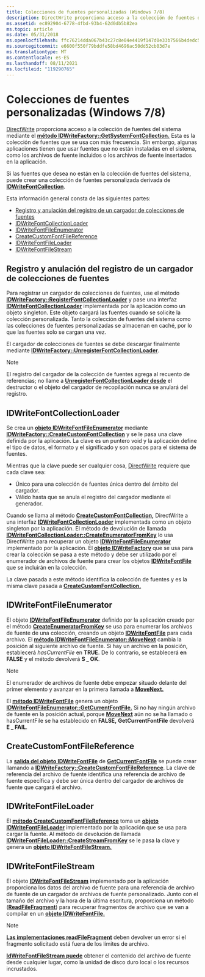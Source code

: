 ```yaml
---
title: Colecciones de fuentes personalizadas (Windows 7/8)
description: DirectWrite proporciona acceso a la colección de fuentes del sistema mediante el método IDWriteFactory GetSystemFontCollection.
ms.assetid: ec892904-6778-4fbd-93b4-62d0db5b82ea
ms.topic: article
ms.date: 05/31/2018
ms.openlocfilehash: ffc76214dda067b43c27c8e04e4419f147d0e33b7566b4dedc5ac3255a1c1dc9
ms.sourcegitcommit: e6600f550f79bddfe58bd4696ac50dd52cb03d7e
ms.translationtype: MT
ms.contentlocale: es-ES
ms.lasthandoff: 08/11/2021
ms.locfileid: "119290765"
---
```

# <a name="custom-font-collections-windows-78"></a>Colecciones de fuentes personalizadas (Windows 7/8)

[DirectWrite](direct-write-portal.md) proporciona acceso a la colección de fuentes del sistema mediante el [**método IDWriteFactory::GetSystemFontCollection.**](/windows/win32/api/dwrite/nf-dwrite-idwritefactory-getsystemfontcollection) Esta es la colección de fuentes que se usa con más frecuencia. Sin embargo, algunas aplicaciones tienen que usar fuentes que no están instaladas en el sistema, como los archivos de fuente incluidos o los archivos de fuente insertados en la aplicación.

Si las fuentes que desea no están en la colección de fuentes del sistema, puede crear una colección de fuentes personalizada derivada de [**IDWriteFontCollection**](/windows/win32/api/dwrite/nn-dwrite-idwritefontcollection).

Esta información general consta de las siguientes partes:

-   [Registro y anulación del registro de un cargador de colecciones de fuentes](#registering-and-unregistering-a-font-collection-loader)
-   [IDWriteFontCollectionLoader](#idwritefontcollectionloader)
-   [IDWriteFontFileEnumerator](#idwritefontfileenumerator)
-   [CreateCustomFontFileReference](#createcustomfontfilereference)
-   [IDWriteFontFileLoader](#idwritefontfileloader)
-   [IDWriteFontFileStream](#idwritefontfilestream)

## <a name="registering-and-unregistering-a-font-collection-loader"></a>Registro y anulación del registro de un cargador de colecciones de fuentes

Para registrar un cargador de colecciones de fuentes, use el método [**IDWriteFactory::RegisterFontCollectionLoader**](/windows/win32/api/dwrite/nf-dwrite-idwritefactory-registerfontcollectionloader) y pase una interfaz [**IDWriteFontCollectionLoader**](/windows/win32/api/dwrite/nn-dwrite-idwritefontcollectionloader) implementada por la aplicación como un objeto singleton. Este objeto cargará las fuentes cuando se solicite la colección personalizada. Tanto la colección de fuentes del sistema como las colecciones de fuentes personalizadas se almacenan en caché, por lo que las fuentes solo se cargan una vez.

El cargador de colecciones de fuentes se debe descargar finalmente mediante [**IDWriteFactory::UnregisterFontCollectionLoader**](/windows/win32/api/dwrite/nf-dwrite-idwritefactory-unregisterfontcollectionloader).

> [!Note]  
> El registro del cargador de la colección de fuentes agrega al recuento de referencias; no llame a [**UnregisterFontCollectionLoader desde**](/windows/win32/api/dwrite/nf-dwrite-idwritefactory-unregisterfontcollectionloader) el destructor o el objeto del cargador de recopilación nunca se anulará del registro.

 

## <a name="idwritefontcollectionloader"></a>IDWriteFontCollectionLoader

Se crea un [**objeto IDWriteFontFileEnumerator**](/windows/win32/api/dwrite/nn-dwrite-idwritefontfileenumerator) mediante [**IDWriteFactory::CreateCustomFontCollection**](/windows/win32/api/dwrite/nf-dwrite-idwritefactory-createcustomfontcollection) y se le pasa una clave definida por la aplicación. La clave es un puntero void y la aplicación define el tipo de datos, el formato y el significado y son opacos para el sistema de fuentes.

Mientras que la clave puede ser cualquier cosa, [DirectWrite](direct-write-portal.md) requiere que cada clave sea:

-   Único para una colección de fuentes única dentro del ámbito del cargador.
-   Válido hasta que se anula el registro del cargador mediante el generador.

Cuando se llama al método [](direct-write-portal.md) [**CreateCustomFontCollection,**](/windows/win32/api/dwrite/nf-dwrite-idwritefactory-createcustomfontcollection) DirectWrite a una interfaz [**IDWriteFontCollectionLoader**](/windows/win32/api/dwrite/nn-dwrite-idwritefontcollectionloader) implementada como un objeto singleton por la aplicación. El método de devolución de llamada [**IDWriteFontCollectionLoader::CreateEnumeratorFromKey**](/windows/win32/api/dwrite/nf-dwrite-idwritefontcollectionloader-createenumeratorfromkey) lo usa DirectWrite para recuperar un objeto [**IDWriteFontFileEnumerator**](/windows/win32/api/dwrite/nn-dwrite-idwritefontfileenumerator) implementado por la aplicación. El [**objeto IDWriteFactory**](/windows/win32/api/dwrite/nn-dwrite-idwritefactory) que se usa para crear la colección se pasa a este método y debe ser utilizado por el enumerador de archivos de fuente para crear los objetos [**IDWriteFontFile**](/windows/win32/api/dwrite/nn-dwrite-idwritefontfile) que se incluirán en la colección.

La clave pasada a este método identifica la colección de fuentes y es la misma clave pasada a [**CreateCustomFontCollection.**](/windows/win32/api/dwrite/nf-dwrite-idwritefactory-createcustomfontcollection)

## <a name="idwritefontfileenumerator"></a>IDWriteFontFileEnumerator

El objeto [**IDWriteFontFileEnumerator**](/windows/win32/api/dwrite/nn-dwrite-idwritefontfileenumerator) definido por la aplicación creado por el método [**CreateEnumeratorFromKey**](/windows/win32/api/dwrite/nf-dwrite-idwritefontcollectionloader-createenumeratorfromkey) se usa para enumerar los archivos de fuente de una colección, creando un objeto [**IDWriteFontFile**](/windows/win32/api/dwrite/nn-dwrite-idwritefontfile) para cada archivo. El [**método IDWriteFontFileEnumerator::MoveNext**](/windows/win32/api/dwrite/nf-dwrite-idwritefontfileenumerator-movenext) cambia la posición al siguiente archivo de fuente. Si hay un archivo en la posición, establecerá *hasCurrentFile* en **TRUE.** De lo contrario, se establecerá **en FALSE** y el método devolverá **S \_ OK**.

> [!Note]  
> El enumerador de archivos de fuente debe empezar situado delante del primer elemento y avanzar en la primera llamada a [**MoveNext.**](/windows/win32/api/dwrite/nf-dwrite-idwritefontfileenumerator-movenext)

 

El [**método IDWriteFontFile**](/windows/win32/api/dwrite/nn-dwrite-idwritefontfile) genera un objeto [**IDWriteFontFileEnumerator::GetCurrentFontFile.**](/windows/win32/api/dwrite/nf-dwrite-idwritefontfileenumerator-getcurrentfontfile) Si no hay ningún archivo de fuente en la posición actual, porque [**MoveNext**](/windows/win32/api/dwrite/nf-dwrite-idwritefontfileenumerator-movenext) aún no se ha llamado o hasCurrentFile se ha establecido en **FALSE,** **GetCurrentFontFile** devolverá **E \_ FAIL**.

## <a name="createcustomfontfilereference"></a>CreateCustomFontFileReference

La [**salida del objeto IDWriteFontFile**](/windows/win32/api/dwrite/nn-dwrite-idwritefontfile) de [**GetCurrentFontFile**](/windows/win32/api/dwrite/nf-dwrite-idwritefontfileenumerator-getcurrentfontfile) se puede crear llamando a [**IDWriteFactory::CreateCustomFontFileReference**](/windows/win32/api/dwrite/nf-dwrite-idwritefactory-createcustomfontfilereference). La clave de referencia del archivo de fuente identifica una referencia de archivo de fuente específica y debe ser única dentro del cargador de archivos de fuente que cargará el archivo.

## <a name="idwritefontfileloader"></a>IDWriteFontFileLoader

El [**método CreateCustomFontFileReference**](/windows/win32/api/dwrite/nf-dwrite-idwritefactory-createcustomfontfilereference) toma un [**objeto IDWriteFontFileLoader**](/windows/win32/api/dwrite/nn-dwrite-idwritefontfileloader) implementado por la aplicación que se usa para cargar la fuente. Al método de devolución de llamada [**IDWriteFontFileLoader::CreateStreamFromKey**](/windows/win32/api/dwrite/nf-dwrite-idwritefontfileloader-createstreamfromkey) se le pasa la clave y genera un [**objeto IDWriteFontFileStream.**](/windows/win32/api/dwrite/nn-dwrite-idwritefontfilestream)

## <a name="idwritefontfilestream"></a>IDWriteFontFileStream

El objeto [**IDWriteFontFileStream**](/windows/win32/api/dwrite/nn-dwrite-idwritefontfilestream) implementado por la aplicación proporciona los datos del archivo de fuente para una referencia de archivo de fuente de un cargador de archivos de fuente personalizado. Junto con el tamaño del archivo y la hora de la última escritura, proporciona un método ([**ReadFileFragment**](/windows/win32/api/dwrite/nf-dwrite-idwritefontfilestream-readfilefragment)) para recuperar fragmentos de archivo que se van a compilar en un [**objeto IDWriteFontFile.**](/windows/win32/api/dwrite/nn-dwrite-idwritefontfile)

> [!Note]  
> [**Las implementaciones readFileFragment**](/windows/win32/api/dwrite/nf-dwrite-idwritefontfilestream-readfilefragment) deben devolver un error si el fragmento solicitado está fuera de los límites de archivo.

 

[**IdWriteFontFileStream puede**](/windows/win32/api/dwrite/nn-dwrite-idwritefontfilestream) obtener el contenido del archivo de fuente desde cualquier lugar, como la unidad de disco duro local o los recursos incrustados.

 

 